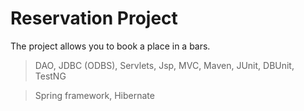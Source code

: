 # Reservation Project

The project allows you to book a place in a bars.


 > DAO, JDBC (ODBS), Servlets, Jsp, MVC, Maven, JUnit, DBUnit, TestNG

 > Spring framework, Hibernate
